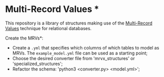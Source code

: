 # Multi-Record Values *

This repository is a library of structures making use of the [Multi-Record Values](https://github.com/nuno-faria/mrv) technique for relational databases.


Create the MRVs*:
- Create a `.yml` that specifies which columns of which tables to model as MRVs. The `example_model.yml` file can be used as a starting point;
- Choose the desired converter file from 'mrvx_structures' or 'specialized_structures';
- Refactor the schema: 'python3 <converter.py> <model.yml>';
